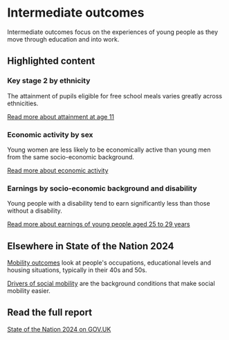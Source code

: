 # Intermediate outcomes
Intermediate outcomes focus on the experiences of young people
as they move through education and into work.

## Highlighted content
<div class="grid grid3 grid-domain">
    <div class="govuk-body">
        <h3 class="govuk-heading-s">
            Key stage 2 by ethnicity
        </h3>
        <div class="chart-container" aria-hidden="true">
            <div id="chart1"></div>
        </div>
        <script>
            new Chart(
                'chart1',
                '/intermediate_outcomes/compulsory_school_age_(5_to_16_years)/attainment_at_age_11/2.0/IN12-2.0-attainment-at-age-11--by-ethnicity--chart-format.csv',
                {
                    "height": 200,
                    "type": "bar",
                    "xkey": "value",
                    "ykey": "category",
                    "sort": "value",
                    "scale": "%",
                    "rounding": "0dp",
                    "xgrid": true,
                    "ygrid": false,
                    "xticks": 4,
                    "yticks": "none",
                    "legend": false,
                    "colourScheme": ["#0f265c"],
                    "domain": [0, 80],
                    "margin": [0, 0, 0, 0],
                    "maxLabelLength": 20
                }
            )
        </script>
        <p class="govuk-body">
            The attainment of pupils eligible for free school meals varies greatly across ethnicities.
        </p>
        <a href="/intermediate_outcomes/compulsory_school_age_(5_to_16_years)/attainment_at_age_11/latest"
           class="govuk-link">
            Read more
            <span class="govuk-visually-hidden">about attainment at age 11</span>
        </a>
    </div>
    <div class="govuk-body">
        <h3 class="govuk-heading-s">
            Economic activity by sex
        </h3>
        <div class="chart-container" aria-hidden="true">
            <div id="chart2"></div>
        </div>
        <script>
            new Chart(
                'chart2',
                '/intermediate_outcomes/work_in_early_adulthood_(25_to_29_years)/economic_activity/2.0/IN31-2.0-economic-activity--by-SEB-and-sex--chart-format.csv',
                {
                    "height": 200,
                    "type": "bary",
                    "xkey": "sex",
                    "ykey": "value",
                    "group": "seb",
                    "sort": "sex",
                    "scale": "%",
                    "rounding": "0dp",
                    "xgrid": false,
                    "ygrid": true,
                    "xticks": "none",
                    "yticks": 6,
                    "legend": false,
                    "colourScheme": ["#5694ca", "#d4351c"],
                    "range": [0, 100],
                    "margin": [0, 0, 0, 0],
                    "maxLabelLength": 40
                }
            )
        </script>
        <p class="govuk-body">
            Young women are less likely to be economically active than young men from the same socio-economic background.
        </p>
        <a href="/intermediate_outcomes/work_in_early_adulthood_(25_to_29_years)/economic_activity/latest"
           class="govuk-link">
            Read more
            <span class="govuk-visually-hidden">about economic activity</span>
        </a>
    </div>
    <div class="govuk-body">
        <h3 class="govuk-heading-s" style="height: unset;">
            Earnings by socio-economic background and disability
        </h3>
        <div class="chart-container" aria-hidden="true">
            <div id="chart3"></div>
        </div>
        <script>
            new Chart(
                'chart3',
                '/intermediate_outcomes/work_in_early_adulthood_(25_to_29_years)/earnings_of_young_people_aged_25_to_29_years/2.0/IN34-2.0-earnings--by-SEB-and-disability--chart-format.csv',
                {
                    "height": 200,
                    "type": "bary",
                    "xkey": "category",
                    "ykey": "value",
                    "group": "seb",
                    "sort": "category",
                    "scale": "££",
                    "rounding": "1dp",
                    "xgrid": false,
                    "ygrid": true,
                    "xticks": "none",
                    "yticks": 4,
                    "legend": false,
                    "colourScheme": ["#5694ca", "#d4351c"],
                    "range": [0, 20],
                    "margin": [0, 0, 0, 0],
                    "maxLabelLength": 40
                }
            )
        </script>
        <p class="govuk-body">
            Young people with a disability tend to earn significantly less than those without a disability.
        </p>
        <a href="/intermediate_outcomes/work_in_early_adulthood_(25_to_29_years)/earnings_of_young_people_aged_25_to_29_years/latest"
           class="govuk-link">
            Read more
            <span class="govuk-visually-hidden">about earnings of young people aged 25 to 29 years</span>
        </a>
    </div>
</div>

## Elsewhere in State of the Nation 2024
[Mobility outcomes](/mobility_outcomes)
look at people's occupations, educational levels and housing situations, typically in their 40s and 50s.

[Drivers of social mobility](/drivers_of_social_mobility)
are the background conditions that make social mobility easier.

## Read the full report
[State of the Nation 2024 on GOV.UK](https://www.gov.uk/government/publications/state-of-the-nation-2024-local-to-national-mapping-opportunities-for-all)
